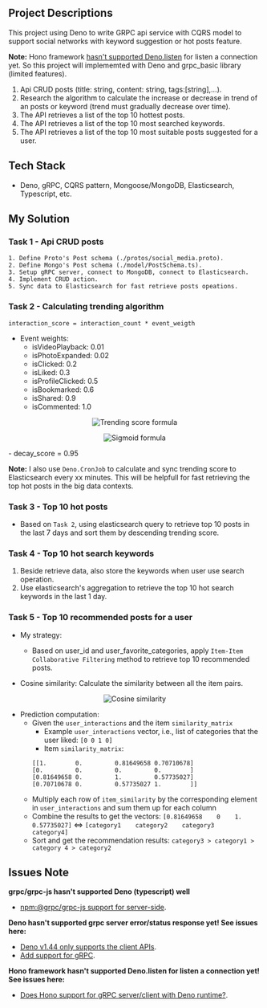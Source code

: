## Project Descriptions

This project using Deno to write GRPC api service with CQRS model to support social networks with keyword suggestion or hot posts feature.

**Note:** Hono framework [hasn't supported Deno.listen](#issues-note) for listen a connection yet. So this project will implememted with Deno and grpc_basic library (limited features).

1. Api CRUD posts (title: string, content: string, tags:[string],...).
2. Research the algorithm to calculate the increase or decrease in trend of an posts or keyword (trend must gradually decrease over time).
3. The API retrieves a list of the top 10 hottest posts.
4. The API retrieves a list of the top 10 most searched keywords.
5. The API retrieves a list of the top 10 most suitable posts suggested for a user.

## Tech Stack

- Deno, gRPC, CQRS pattern, Mongoose/MongoDB, Elasticsearch, Typescript, etc.

## My Solution

### Task 1 - Api CRUD posts

    1. Define Proto's Post schema (./protos/social_media.proto).
    2. Define Mongo's Post schema (./model/PostSchema.ts).
    3. Setup gRPC server, connect to MongoDB, connect to Elasticsearch.
    4. Implement CRUD action.
    5. Sync data to Elasticsearch for fast retrieve posts opeations.

### Task 2 - Calculating trending algorithm

` interaction_score = interaction_count * event_weigth `

- Event weights:
    - isVideoPlayback: 0.01
    - isPhotoExpanded: 0.02
    - isClicked: 0.2
    - isLiked: 0.3
    - isProfileClicked: 0.5
    - isBookmarked: 0.6
    - isShared: 0.9
    - isCommented: 1.0

<p align="center">
  <img src="https://quicklatex.com/cache3/bb/ql_231b93da686617e22ac799be1e7486bb_l3.png" alt="Trending score formula"/>
</p>

<p align="center">
  <img src="https://quicklatex.com/cache3/96/ql_d72477ac525b24f61f1b62fd2acf6596_l3.png" alt="Sigmoid formula"/>
</p>
- decay_score = 0.95

**Note:** I also use `Deno.CronJob` to calculate and sync trending score to  Elasticsearch every xx minutes. This will be helpfull for fast retrieving the top hot posts in the big data contexts.

### Task 3 - Top 10 hot posts

- Based on `Task 2`, using elasticsearch query to retrieve top 10 posts in the last 7 days and sort them by descending trending score.

### Task 4 - Top 10 hot search keywords

1. Beside retrieve data, also store the keywords when user use search operation.
2. Use elasticsearch's aggregation to retrieve the top 10 hot search keywords in the last 1 day.

### Task 5 - Top 10 recommended posts for a user

- My strategy:
    - Based on user_id and user_favorite_categories, apply `Item-Item Collaborative Filtering` method to retrieve top 10 recommended posts.


- Cosine similarity: Calculate the similarity between all the item pairs.

<!-- ![Cosine similarity!](https://miro.medium.com/v2/resize:fit:1022/1*-0AjCAVpOI50XySKLCt_Bg.png) -->

<p align="center">
  <img src="https://miro.medium.com/v2/resize:fit:1022/1*-0AjCAVpOI50XySKLCt_Bg.png" alt="Cosine similarity"/>
</p>

- Prediction computation:
    - Given the `user_interactions` and the item `similarity_matrix`
        - Example `user_interactions` vector, i.e., list of categories that the user liked: ```[0 0 1 0]```
        - Item `similarity_matrix`:
        ```
        [[1.        0.         0.81649658 0.70710678]
        [0.         0.         0.         0.        ]
        [0.81649658 0.         1.         0.57735027]
        [0.70710678 0.         0.57735027 1.        ]]
        ```
    - Multiply each row of `item_similarity` by the corresponding element in `user_interactions` and sum them up for each column
    - Combine the results to get the vectors:  ```[0.81649658    0    1.    0.57735027]``` <=> ```[category1    category2    category3    category4]```
    - Sort and get the recommendation results: ```category3 > category1 > category 4 > category2```
    <!-- - Making Recommendations
    - ![Prediction computation!](https://quicklatex.com/cache3/cf/ql_c29dcade44fd0c18bd9a990406d05ccf_l3.png) -->

## Issues Note

**grpc/grpc-js hasn't supported Deno (typescript) well**
- [npm:@grpc/grpc-js support for server-side](https://github.com/denoland/deno/issues/23714).

**Deno hasn't supported grpc server error/status response yet! See issues here:** 
- [Deno v1.44 only supports the client APIs](https://github.com/denoland/deno/issues/23714).
- [Add support for gRPC](https://github.com/denoland/deno/issues/3326).

**Hono framework hasn't supported Deno.listen for listen a connection yet! See issues here:**
- [Does Hono support for gRPC server/client with Deno runtime?](https://github.com/orgs/honojs/discussions/2903).